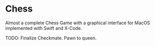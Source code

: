 # Chess
Almost a complete Chess Game with a graphical interface for MacOS implemented with Swift and X-Code. 

TODO:
Finalize Checkmate. 
Pawn to queen.
